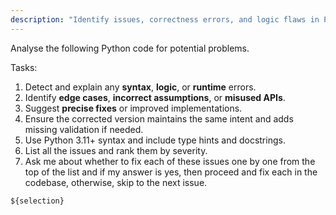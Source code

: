 ```yaml
---
description: "Identify issues, correctness errors, and logic flaws in Python code and fix them."
---
```


Analyse the following Python code for potential problems.

Tasks:
1. Detect and explain any **syntax**, **logic**, or **runtime** errors.  
2. Identify **edge cases**, **incorrect assumptions**, or **misused APIs**.  
3. Suggest **precise fixes** or improved implementations.  
4. Ensure the corrected version maintains the same intent and adds missing validation if needed.  
5. Use Python 3.11+ syntax and include type hints and docstrings.
6. List all the issues and rank them by severity.
7. Ask me about whether to fix each of these issues one by one from the top of the list and if my answer is yes, then proceed and fix each in the codebase, otherwise, skip to the next issue.


```python
${selection}